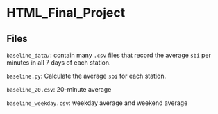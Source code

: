 # HTML_Final_Project
## Files
`baseline_data/`: contain many `.csv` files that record the average `sbi` per  minutes in all 7 days of each station.

`baseline.py`: Calculate the average `sbi` for each station.

`baseline_20.csv`: 20-minute average

`baseline_weekday.csv`: weekday average and weekend average
